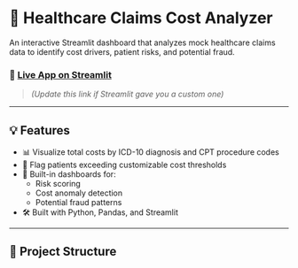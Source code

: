 # 🏥 Healthcare Claims Cost Analyzer

An interactive Streamlit dashboard that analyzes mock healthcare claims data to identify cost drivers, patient risks, and potential fraud.

### 🔗 [Live App on Streamlit](https://healthcare-claims-dashboardgit-7xsa69mraafreb2w77scbc.streamlit.app/)  
> *(Update this link if Streamlit gave you a custom one)*

---

## 💡 Features

- 📊 Visualize total costs by ICD-10 diagnosis and CPT procedure codes
- 🧍 Flag patients exceeding customizable cost thresholds
- 🧠 Built-in dashboards for:
  - Risk scoring
  - Cost anomaly detection
  - Potential fraud patterns
- 🛠 Built with Python, Pandas, and Streamlit

---

## 📁 Project Structure



